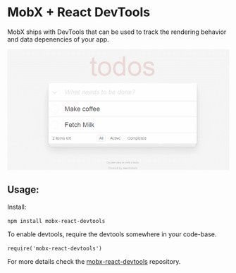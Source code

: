 # MobX + React DevTools

MobX ships with DevTools that can be used to track the rendering behavior and data depenencies of your app.

![devtools](../images/devtools.gif)

## Usage:

Install:

`npm install mobx-react-devtools`

To enable devtools, require the devtools somewhere in your code-base.

`require('mobx-react-devtools')`

For more details check the [mobx-react-devtools](https://github.com/mobxjs/mobx-react-devtools) repository.
